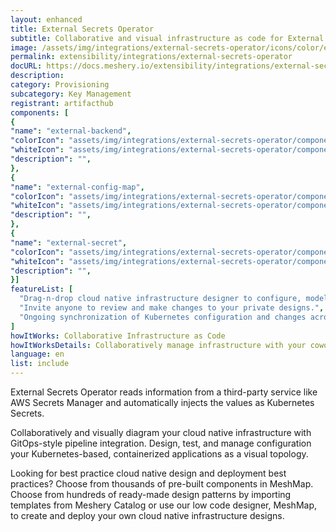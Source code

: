 ```yaml
---
layout: enhanced
title: External Secrets Operator
subtitle: Collaborative and visual infrastructure as code for External Secrets Operator
image: /assets/img/integrations/external-secrets-operator/icons/color/external-secrets-operator-color.svg
permalink: extensibility/integrations/external-secrets-operator
docURL: https://docs.meshery.io/extensibility/integrations/external-secrets-operator
description: 
category: Provisioning
subcategory: Key Management
registrant: artifacthub
components: [
{
"name": "external-backend",
"colorIcon": "assets/img/integrations/external-secrets-operator/components/external-backend/icons/color/external-backend-color.svg",
"whiteIcon": "assets/img/integrations/external-secrets-operator/components/external-backend/icons/white/external-backend-white.svg",
"description": "",
},
{
"name": "external-config-map",
"colorIcon": "assets/img/integrations/external-secrets-operator/components/external-config-map/icons/color/external-config-map-color.svg",
"whiteIcon": "assets/img/integrations/external-secrets-operator/components/external-config-map/icons/white/external-config-map-white.svg",
"description": "",
},
{
"name": "external-secret",
"colorIcon": "assets/img/integrations/external-secrets-operator/components/external-secret/icons/color/external-secret-color.svg",
"whiteIcon": "assets/img/integrations/external-secrets-operator/components/external-secret/icons/white/external-secret-white.svg",
"description": "",
}]
featureList: [
  "Drag-n-drop cloud native infrastructure designer to configure, model, and deploy your workloads.",
  "Invite anyone to review and make changes to your private designs.",
  "Ongoing synchronization of Kubernetes configuration and changes across any number of clusters."
]
howItWorks: Collaborative Infrastructure as Code
howItWorksDetails: Collaboratively manage infrastructure with your coworkers synchronously sharing the same designs.
language: en
list: include
---
```

<p>
External Secrets Operator reads information from a third-party service like AWS Secrets Manager and automatically injects the values as Kubernetes Secrets.
</p>
<p>
    Collaboratively and visually diagram your cloud native infrastructure with GitOps-style pipeline integration. Design, test, and manage configuration your Kubernetes-based, containerized applications as a visual topology.
</p>
<p>
    Looking for best practice cloud native design and deployment best practices? Choose from thousands of pre-built components in MeshMap. Choose from hundreds of ready-made design patterns by importing templates from Meshery Catalog or use our low code designer, MeshMap, to create and deploy your own cloud native infrastructure designs.
</p>
